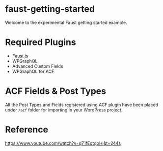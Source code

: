 # faust-getting-started

Welcome to the experimental Faust getting started example.

# Required Plugins

- Faust.js
- WPGraphQL
- Advanced Custom Fields
- WPGraphQL for ACF

# ACF Fields & Post Types

All the Post Types and Fields registered using ACF plugin have been placed under `/acf` folder for importing in your WordPress project.

# Reference
https://www.youtube.com/watch?v=q71fEdtqoHI&t=244s